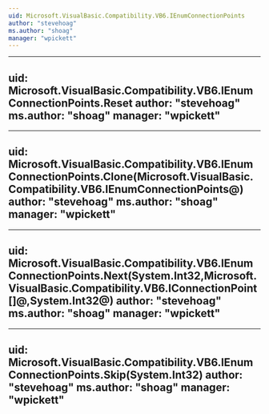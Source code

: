 ```yaml
---
uid: Microsoft.VisualBasic.Compatibility.VB6.IEnumConnectionPoints
author: "stevehoag"
ms.author: "shoag"
manager: "wpickett"
---
```


---
uid: Microsoft.VisualBasic.Compatibility.VB6.IEnumConnectionPoints.Reset
author: "stevehoag"
ms.author: "shoag"
manager: "wpickett"
---

---
uid: Microsoft.VisualBasic.Compatibility.VB6.IEnumConnectionPoints.Clone(Microsoft.VisualBasic.Compatibility.VB6.IEnumConnectionPoints@)
author: "stevehoag"
ms.author: "shoag"
manager: "wpickett"
---

---
uid: Microsoft.VisualBasic.Compatibility.VB6.IEnumConnectionPoints.Next(System.Int32,Microsoft.VisualBasic.Compatibility.VB6.IConnectionPoint[]@,System.Int32@)
author: "stevehoag"
ms.author: "shoag"
manager: "wpickett"
---

---
uid: Microsoft.VisualBasic.Compatibility.VB6.IEnumConnectionPoints.Skip(System.Int32)
author: "stevehoag"
ms.author: "shoag"
manager: "wpickett"
---
